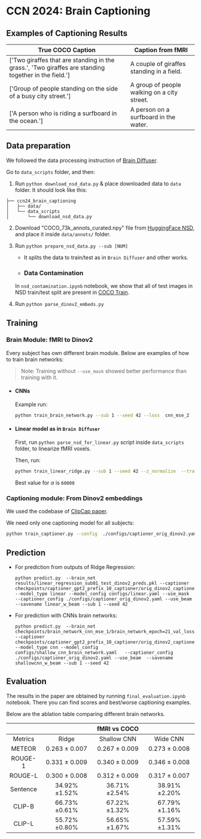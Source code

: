# CCN 2024: Brain Captioning

## Examples of Captioning Results

| True COCO Caption | Caption from fMRI |
|---|---|
| ['Two giraffes that are standing in the grass.', 'Two giraffes are standing together in the field.'] | A couple of giraffes standing in a field. |
| ['Group of people standing on the side of a busy city street.'] | A group of people walking on a city street. |
| ['A person who is riding a surfboard in the ocean.'] | A person on a surfboard in the water. |


## Data preparation

We followed the data processing instruction of [Brain Diffuser](https://github.com/ozcelikfu/brain-diffuser).

Go to `data_scripts` folder, and then:

1. Run `python download_nsd_data.py` & place downloaded data to `data` folder. It should look like this: 

```
├── ccn24_brain_captioning
│   ├── data/ 
│   └── data_scripts
│       └── download_nsd_data.py
```
2. Download "COCO_73k_annots_curated.npy" file from [HuggingFace NSD](https://huggingface.co/datasets/pscotti/naturalscenesdataset/tree/main), and place it inside `data/annots/` folder.

3. Run `python prepare_nsd_data.py --sub [NUM]` 

    - It splits the data to train/test as in `Brain Diffuser` and other works.
    
    - ### Data Contamination

    In `nsd_contamination.ipynb` notebook, we show that all of test images in NSD train/test split are present in [COCO Train](https://cocodataset.org/#download). 

4. Run `python parse_dinov2_embeds.py`

## Training

### Brain Module: fMRI to Dinov2 

Every subject has own different brain module. Below are examples of how to train brain networks:

> Note: Training without `--use_mask` showed better performance than training with it.

- #### CNNs

    Example run:
    ```bash
    python train_brain_network.py --sub 1 --seed 42 --loss  cnn_mse_2  --model_type cnn --config_path configs/cnn_brain_network.yaml 
    ```

- #### Linear model as in `Brain Diffuser`

    First, run `python parse_nsd_for_linear.py` script inside `data_scripts` folder, to linearize fMRI voxels.

    Then, run: 
    ```bash
    python train_linear_ridge.py --sub 1 --seed 42 --z_normalize  --train_fmri processed_data/subj01/nsd_train_fmriavg_nsdgeneral_sub1.npy  --test_fmri processed_data/subj01/nsd_test_fmriavg_nsdgeneral_sub1.npy  --embeds processed_data/stimuli_original_dino_vision.pkl 
    ```

    Best value for $\alpha$ is `60000`

### Captioning module: From Dinov2 embeddings

We used the codebase of [ClipCap paper](https://github.com/rmokady/CLIP_prefix_caption). 

We need only one captioning model for all subjects:
```bash
python train_captioner.py --config  ./configs/captioner_orig_dinov2.yaml
```

## Prediction

- For prediction from outputs of Ridge Regression:
    ```
    python predict.py  --brain_net results/linear_regression_sub01_test_dinov2_preds.pkl --captioner checkpoints/captioner_gpt2_prefix_10_captioner/orig_dinov2_captioner_epoch=04_val_loss=2.37030.ckpt --model_type linear --model_config configs/linear.yaml --use_mask  --captioner_config ./configs/captioner_orig_dinov2.yaml --use_beam  --savename linear_w_beam --sub 1 --seed 42
    ```

- For prediction with CNNs brain networks:
    ```
    python predict.py  --brain_net checkpoints/brain_network_cnn_mse_1/brain_network_epoch=21_val_loss=1.61380.ckpt --captioner checkpoints/captioner_gpt2_prefix_10_captioner/orig_dinov2_captioner_epoch=04_val_loss=2.37030.ckpt --model_type cnn --model_config configs/shallow_cnn_brain_network.yaml   --captioner_config ./configs/captioner_orig_dinov2.yaml --use_beam  --savename shallowcnn_w_beam --sub 1 --seed 42
    ```

## Evaluation

The results in the paper are obtained by running `final_evaluation.ipynb` notebook. There you can find scores and best/worse captioning examples.

Below are the ablation table comparing different brain networks.


|          	|   	|       fMRI vs COCO         	|                	|
|:----------:	|:--------------:	|:--------------:	|:--------------:	|
| Metrics  	| Ridge          	| Shallow CNN    	| Wide CNN       	|
| METEOR   	|  0.263 ± 0.007 	|  0.267 ± 0.009 	|  0.273 ± 0.008 	|
| ROUGE-1  	|  0.331 ± 0.009 	|  0.340 ± 0.009 	|  0.346 ± 0.008 	|
| ROUGE-L  	|  0.300 ± 0.008 	|  0.312 ± 0.009 	|  0.317 ± 0.007 	|
| Sentence 	| 34.92\%±1.52\% 	| 36.71\%±2.54\% 	| 38.91\%±2.20\% 	|
| CLIP-B   	| 66.73\%±0.61\% 	| 67.22\%±1.32\% 	| 67.79\%±1.16\% 	|
| CLIP-L   	| 55.72\%±0.80\% 	| 56.65\%±1.67\% 	| 57.59\%±1.31\% 	|




